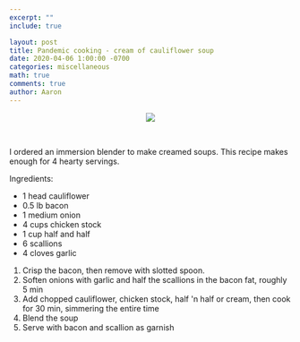 ```yaml
---
excerpt: ""
include: true

layout: post
title: Pandemic cooking - cream of cauliflower soup 
date: 2020-04-06 1:00:00 -0700
categories: miscellaneous
math: true
comments: true
author: Aaron
---
```


<center>
<figure>
  <img src="{{site.url}}/images/cauliflower.jpg" style="max-width: 300px; height: auto"/>
 </figure>
</center>

&nbsp;  

I ordered an immersion blender to make creamed soups. This recipe makes enough for 4 hearty servings.  

Ingredients:
* 1 head cauliflower
* 0.5 lb bacon
* 1 medium onion
* 4 cups chicken stock
* 1 cup half and half
* 6 scallions
* 4 cloves garlic

1. Crisp the bacon, then remove with slotted spoon.
2. Soften onions with garlic and half the scallions in the bacon fat, roughly 5 min
3. Add chopped cauliflower, chicken stock, half 'n half or cream, then cook for 30 min, simmering the entire time
4. Blend the soup
5. Serve with bacon and scallion as garnish

